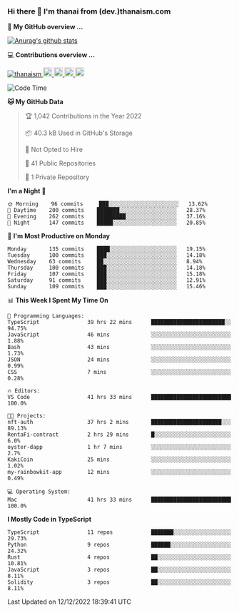 ### Hi there 👋 I'm thanai from (dev.)thanaism.com

<!-- バッジ関連 -->
<!--
メイン：https://shields.io/category/social
GitHub view：https://github.com/antonkomarev/github-profile-views-counter
Qiita contributions：https://qiita.com/mikkame/items/f2c60d9caf8a8e38ec50
 -->

🍎 **My GitHub overview ...**

<!-- GitHubトロフィー -->
<!--
https://github.com/ryo-ma/github-profile-trophy
 -->

<!-- [![trophy](https://github-profile-trophy.vercel.app/?username=thanaism)](https://github.com/thanaism/thanaism) -->

<!-- GitHubステータス -->
<!--
https://github.com/anuraghazra/github-readme-stats
 -->

[![Anurag's github stats](https://github-readme-stats.vercel.app/api?username=thanaism&count_private=true&show_icons=true)](https://github.com/thanaism/thanaism)

<!-- [![ReadMe Card](https://github-readme-stats.vercel.app/api/pin/?username=thanaism&repo=thanaism)](https://github.com/thanaism/thanaism) -->

<!-- Skill icons -->
<!--
https://rahuldkjain.github.io/gh-profile-readme-generator/
 -->

💻 **Contributions overview ...**

<p align="left">

  <a href="https://github.com/thanaism/thanaism/">
    <img src="https://komarev.com/ghpvc/?username=thanaism" alt="thanaism" />
  </a>
  <a href="http://twitter.com/okinawa__noodle">
    <img height="20" src="https://img.shields.io/twitter/follow/okinawa__noodle?label=Twitter&logo=twitter&style=flat" />
  </a>
  <a href="https://github.com/thanaism">
    <img height="20" src="https://img.shields.io/github/followers/thanaism?label=follow&logo=github&style=flat" />
  </a>
  <!-- <a href="https://www.reddit.com/user/thanaism">
    <img height="20" src="https://img.shields.io/reddit/user-karma/combined/thanaism?label=Reddit&logo=reddit&style=flat" />
  </a>
  <a href="https://stackoverflow.com/users/5720201/thanaism">
    <img height="20" src="https://img.shields.io/stackexchange/stackoverflow/r/5720201?label=StackOverflow&logo=stack-overflow&style=flat" /> -->
  </a>
  <a href="http://qiita.com/thanai">
    <img height="20" src="https://qiita-badge.apiapi.app/s/thanai/posts.svg" />
  </a>
  <//qiita.com/thanai">
    <img height="20" src="https://qiita-badge.apiapi.app/s/thanai/contributions.svg" />
  </a>
</p>

<!--START_SECTION:waka-->
![Code Time](http://img.shields.io/badge/Code%20Time-1%2C130%20hrs%203%20mins-blue)

**🐱 My GitHub Data** 

> 🏆 1,042 Contributions in the Year 2022
 > 
> 📦 40.3 kB Used in GitHub's Storage 
 > 
> 🚫 Not Opted to Hire
 > 
> 📜 41 Public Repositories 
 > 
> 🔑 1 Private Repository 
 > 
**I'm a Night 🦉** 

```text
🌞 Morning    96 commits     ███░░░░░░░░░░░░░░░░░░░░░░   13.62% 
🌆 Daytime    200 commits    ███████░░░░░░░░░░░░░░░░░░   28.37% 
🌃 Evening    262 commits    █████████░░░░░░░░░░░░░░░░   37.16% 
🌙 Night      147 commits    █████░░░░░░░░░░░░░░░░░░░░   20.85%

```
📅 **I'm Most Productive on Monday** 

```text
Monday       135 commits    ████░░░░░░░░░░░░░░░░░░░░░   19.15% 
Tuesday      100 commits    ███░░░░░░░░░░░░░░░░░░░░░░   14.18% 
Wednesday    63 commits     ██░░░░░░░░░░░░░░░░░░░░░░░   8.94% 
Thursday     100 commits    ███░░░░░░░░░░░░░░░░░░░░░░   14.18% 
Friday       107 commits    ███░░░░░░░░░░░░░░░░░░░░░░   15.18% 
Saturday     91 commits     ███░░░░░░░░░░░░░░░░░░░░░░   12.91% 
Sunday       109 commits    ███░░░░░░░░░░░░░░░░░░░░░░   15.46%

```


📊 **This Week I Spent My Time On** 

```text
💬 Programming Languages: 
TypeScript               39 hrs 22 mins      ███████████████████████░░   94.75% 
JavaScript               46 mins             ░░░░░░░░░░░░░░░░░░░░░░░░░   1.88% 
Bash                     43 mins             ░░░░░░░░░░░░░░░░░░░░░░░░░   1.73% 
JSON                     24 mins             ░░░░░░░░░░░░░░░░░░░░░░░░░   0.99% 
CSS                      7 mins              ░░░░░░░░░░░░░░░░░░░░░░░░░   0.28%

🔥 Editors: 
VS Code                  41 hrs 33 mins      █████████████████████████   100.0%

🐱‍💻 Projects: 
nft-auth                 37 hrs 2 mins       ██████████████████████░░░   89.13% 
RentaFi-contract         2 hrs 29 mins       █░░░░░░░░░░░░░░░░░░░░░░░░   6.0% 
oyster-dapp              1 hr 7 mins         ░░░░░░░░░░░░░░░░░░░░░░░░░   2.7% 
KakiCoin                 25 mins             ░░░░░░░░░░░░░░░░░░░░░░░░░   1.02% 
my-rainbowkit-app        12 mins             ░░░░░░░░░░░░░░░░░░░░░░░░░   0.49%

💻 Operating System: 
Mac                      41 hrs 33 mins      █████████████████████████   100.0%

```

**I Mostly Code in TypeScript** 

```text
TypeScript               11 repos            ███████░░░░░░░░░░░░░░░░░░   29.73% 
Python                   9 repos             ██████░░░░░░░░░░░░░░░░░░░   24.32% 
Rust                     4 repos             ██░░░░░░░░░░░░░░░░░░░░░░░   10.81% 
JavaScript               3 repos             ██░░░░░░░░░░░░░░░░░░░░░░░   8.11% 
Solidity                 3 repos             ██░░░░░░░░░░░░░░░░░░░░░░░   8.11%

```



 Last Updated on 12/12/2022 18:39:41 UTC
<!--END_SECTION:waka-->

